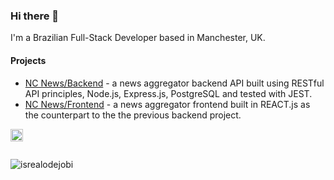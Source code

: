 ### Hi there 👋

I'm a Brazilian Full-Stack Developer based in Manchester, UK.

#### Projects

- [NC News/Backend](https://github.com/ismaelpaul/be-nc-news) - a news aggregator backend API built using RESTful API principles, Node.js, Express.js, PostgreSQL and tested with JEST.
- [NC News/Frontend](https://github.com/ismaelpaul/fe-nc-news) - a news aggregator frontend built in REACT.js as the counterpart to the the previous backend project.

<a href="https://linkedin.com/in/ismaelpaul">
  <img align="left" alt="Ismael's LinkedIn" width="20px" src="https://simpleicons.now.sh/linkedin/495f7e" />
</a>
<br>
<br>
<p align="left"> <img src="https://komarev.com/ghpvc/?username=ismaelpaul&label=Profile%20views&color=0e75b6&style=flat" alt="isrealodejobi" />
</p>
<!--
**ismaelpaul/ismaelpaul** is a ✨ _special_ ✨ repository because its `README.md` (this file) appears on your GitHub profile.

Here are some ideas to get you started:

- 🔭 I’m currently working on ...
- 🌱 I’m currently learning ...
- 👯 I’m looking to collaborate on ...
- 🤔 I’m looking for help with ...
- 💬 Ask me about ...
- 📫 How to reach me: ...
- 😄 Pronouns: ...
- ⚡ Fun fact: ...
-->
